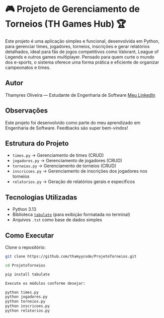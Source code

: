 # 🎮 Projeto de Gerenciamento de Torneios (TH Games Hub) 🏆

Este projeto é uma aplicação simples e funcional, desenvolvida em Python, para gerenciar times, jogadores, torneios, inscrições e gerar relatórios detalhados, ideal para fãs de jogos competitivos como Valorant, League of Legends e outros games multiplayer. Pensado para quem curte o mundo dos e-sports, o sistema oferece uma forma prática e eficiente de organizar campeonatos e times.

## Autor
Thamyres Oliveira — Estudante de Engenharia de Software
[Meu LinkedIn](https://www.linkedin.com/in/thamyres-oliveira-112820357)

## Observações
Este projeto foi desenvolvido como parte do meu aprendizado em Engenharia de Software.
Feedbacks são super bem-vindos!


## Estrutura do Projeto

- `times.py` → Gerenciamento de times (CRUD)
- `jogadores.py` → Gerenciamento de jogadores (CRUD)
- `torneios.py` → Gerenciamento de torneios (CRUD)
- `inscricoes.py` → Gerenciamento de inscrições dos jogadores nos torneios
- `relatorios.py` → Geração de relatórios gerais e específicos

## Tecnologias Utilizadas

- Python 3.13
- Biblioteca [`tabulate`](https://pypi.org/project/tabulate/) (para exibição formatada no terminal)
- Arquivos `.txt` como base de dados simples

## Como Executar

Clone o repositório:

```bash
git clone https://github.com/thamyycode/ProjetoTorneios.git

cd ProjetoTorneios

pip install tabulate

Execute os módulos conforme desejar:

python times.py
python jogadores.py
python torneios.py
python inscricoes.py
python relatorios.py

